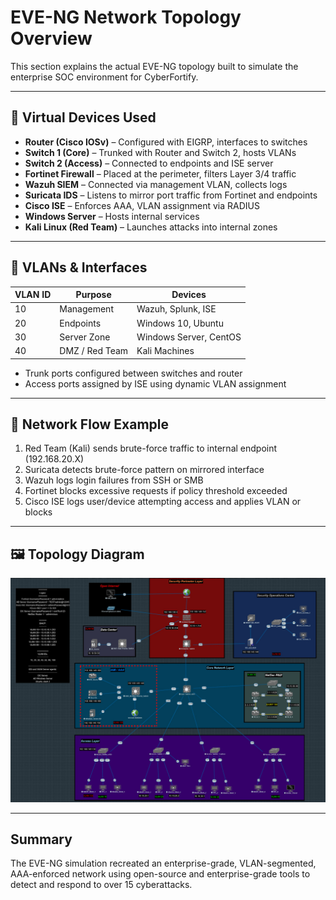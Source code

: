 # EVE-NG Network Topology Overview

This section explains the actual EVE-NG topology built to simulate the enterprise SOC environment for CyberFortify.

---

## 🔹 Virtual Devices Used

- **Router (Cisco IOSv)** – Configured with EIGRP, interfaces to switches
- **Switch 1 (Core)** – Trunked with Router and Switch 2, hosts VLANs
- **Switch 2 (Access)** – Connected to endpoints and ISE server
- **Fortinet Firewall** – Placed at the perimeter, filters Layer 3/4 traffic
- **Wazuh SIEM** – Connected via management VLAN, collects logs
- **Suricata IDS** – Listens to mirror port traffic from Fortinet and endpoints
- **Cisco ISE** – Enforces AAA, VLAN assignment via RADIUS
- **Windows Server** – Hosts internal services
- **Kali Linux (Red Team)** – Launches attacks into internal zones

---

## 🔹 VLANs & Interfaces

| VLAN ID | Purpose           | Devices                        |
|---------|-------------------|--------------------------------|
| 10      | Management        | Wazuh, Splunk, ISE             |
| 20      | Endpoints         | Windows 10, Ubuntu             |
| 30      | Server Zone       | Windows Server, CentOS         |
| 40      | DMZ / Red Team    | Kali Machines                  |

- Trunk ports configured between switches and router
- Access ports assigned by ISE using dynamic VLAN assignment

---

## 🧭 Network Flow Example

1. Red Team (Kali) sends brute-force traffic to internal endpoint (192.168.20.X)
2. Suricata detects brute-force pattern on mirrored interface
3. Wazuh logs login failures from SSH or SMB
4. Fortinet blocks excessive requests if policy threshold exceeded
5. Cisco ISE logs user/device attempting access and applies VLAN or blocks

---

## 🖼️ Topology Diagram

![EVE-NG Network Topology](5-network_topology.jpg)

---

## Summary

The EVE-NG simulation recreated an enterprise-grade, VLAN-segmented, AAA-enforced network using open-source and enterprise-grade tools to detect and respond to over 15 cyberattacks.

